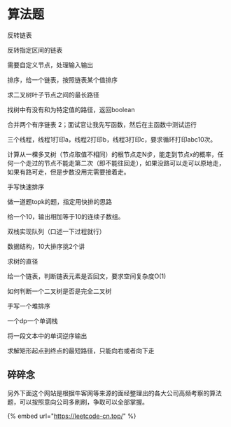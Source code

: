 # 算法题

反转链表

反转指定区间的链表

需要自定义节点，处理输入输出



排序，给一个链表，按照链表某个值排序



求二叉树叶子节点之间的最长路径

找树中有没有和为特定值的路径，返回boolean

合并两个有序链表 2；面试官让我先写函数，然后在主函数中测试运行

三个线程，线程1打印a，线程2打印b，线程3打印c，要求循环打印abc10次。

计算从一棵多叉树（节点取值不相同）的根节点走N步，能走到节点x的概率，任何一个走过的节点不能走第二次（即不能往回走），如果没路可以走可以原地走，如果有路可走，但是步数没用完需要接着走。



手写快速排序

做一道题topk的题，指定用快排的思路



给一个10，输出相加等于10的连续子数组。

双栈实现队列（口述一下过程就行）

数据结构，10大排序挑2个讲

求树的直径

给一个链表，判断链表元素是否回文，要求空间复杂度O\(1\)

如何判断一个二叉树是否是完全二叉树

手写一个堆排序

一个dp一个单调栈

将一段文本中的单词逆序输出

求解矩形起点到终点的最短路径，只能向右或者向下走

## 碎碎念

另外下面这个网站是根据牛客网等来源的面经整理出的各大公司高频考察的算法题，可以按照意向公司多刷刷，争取可以全部掌握。

{% embed url="https://leetcode-cn.top/" %}



